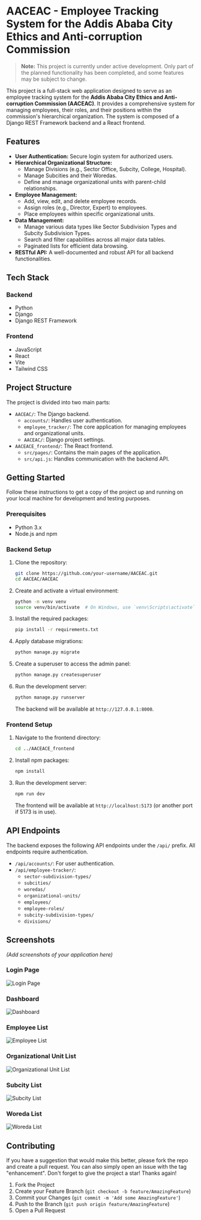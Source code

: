 # AACEAC - Employee Tracking System for the Addis Ababa City Ethics and Anti-corruption Commission

> **Note:** This project is currently under active development. Only part of the planned functionality has been completed, and some features may be subject to change.

This project is a full-stack web application designed to serve as an employee tracking system for the **Addis Ababa City Ethics and Anti-corruption Commission (AACEAC)**. It provides a comprehensive system for managing employees, their roles, and their positions within the commission's hierarchical organization. The system is composed of a Django REST Framework backend and a React frontend.

## Features

- **User Authentication:** Secure login system for authorized users.
- **Hierarchical Organizational Structure:**
  - Manage Divisions (e.g., Sector Office, Subcity, College, Hospital).
  - Manage Subcities and their Woredas.
  - Define and manage organizational units with parent-child relationships.
- **Employee Management:**
  - Add, view, edit, and delete employee records.
  - Assign roles (e.g., Director, Expert) to employees.
  - Place employees within specific organizational units.
- **Data Management:**
  - Manage various data types like Sector Subdivision Types and Subcity Subdivision Types.
  - Search and filter capabilities across all major data tables.
  - Paginated lists for efficient data browsing.
- **RESTful API:** A well-documented and robust API for all backend functionalities.

## Tech Stack

### Backend
- Python
- Django
- Django REST Framework

### Frontend
- JavaScript
- React
- Vite
- Tailwind CSS

## Project Structure

The project is divided into two main parts:

- `AACEAC/`: The Django backend.
  - `accounts/`: Handles user authentication.
  - `employee_tracker/`: The core application for managing employees and organizational units.
  - `AACEAC/`: Django project settings.
- `AACEACE_frontend/`: The React frontend.
  - `src/pages/`: Contains the main pages of the application.
  - `src/api.js`: Handles communication with the backend API.

## Getting Started

Follow these instructions to get a copy of the project up and running on your local machine for development and testing purposes.

### Prerequisites

- Python 3.x
- Node.js and npm

### Backend Setup

1.  Clone the repository:
    ```sh
    git clone https://github.com/your-username/AACEAC.git
    cd AACEAC/AACEAC
    ```
2.  Create and activate a virtual environment:
    ```sh
    python -m venv venv
    source venv/bin/activate  # On Windows, use `venv\Scripts\activate`
    ```
3.  Install the required packages:
    ```sh
    pip install -r requirements.txt
    ```
4.  Apply database migrations:
    ```sh
    python manage.py migrate
    ```
5.  Create a superuser to access the admin panel:
    ```sh
    python manage.py createsuperuser
    ```
6.  Run the development server:
    ```sh
    python manage.py runserver
    ```
    The backend will be available at `http://127.0.0.1:8000`.

### Frontend Setup

1.  Navigate to the frontend directory:
    ```sh
    cd ../AACEACE_frontend
    ```
2.  Install npm packages:
    ```sh
    npm install
    ```
3.  Run the development server:
    ```sh
    npm run dev
    ```
    The frontend will be available at `http://localhost:5173` (or another port if 5173 is in use).

## API Endpoints

The backend exposes the following API endpoints under the `/api/` prefix. All endpoints require authentication.

- `/api/accounts/`: For user authentication.
- `/api/employee-tracker/`:
  - `sector-subdivision-types/`
  - `subcities/`
  - `woredas/`
  - `organizational-units/`
  - `employees/`
  - `employee-roles/`
  - `subcity-subdivision-types/`
  - `divisions/`

## Screenshots

*(Add screenshots of your application here)*

### Login Page
![Login Page](./screenshots/Screenshot%202025-06-22%20130343.png)

### Dashboard
![Dashboard](./screenshots/Screenshot%202025-06-22%20130409.png)

### Employee List
![Employee List](./screenshots/Screenshot%202025-06-22%20130536.png)

### Organizational Unit List
![Organizational Unit List](./screenshots/Screenshot%202025-06-22%20130519.png)

### Subcity List
![Subcity List](./screenshots/Screenshot%202025-06-22%20130458.png)

### Woreda List
![Woreda List](./screenshots/Screenshot%202025-06-22%20130430.png)

## Contributing



If you have a suggestion that would make this better, please fork the repo and create a pull request. You can also simply open an issue with the tag "enhancement".
Don't forget to give the project a star! Thanks again!

1.  Fork the Project
2.  Create your Feature Branch (`git checkout -b feature/AmazingFeature`)
3.  Commit your Changes (`git commit -m 'Add some AmazingFeature'`)
4.  Push to the Branch (`git push origin feature/AmazingFeature`)
5.  Open a Pull Request
